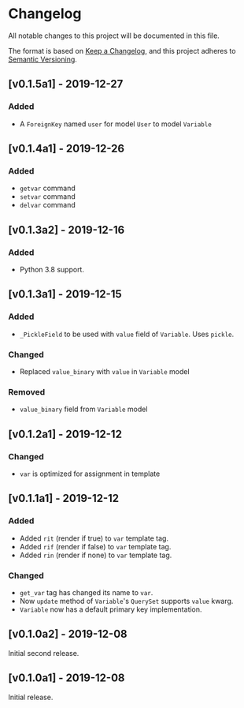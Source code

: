 # Changelog
All notable changes to this project will be documented in this file.

The format is based on [Keep a Changelog](https://keepachangelog.com/en/1.0.0/),
and this project adheres to [Semantic Versioning](https://semver.org/spec/v2.0.0.html).

## [v0.1.5a1] - 2019-12-27
### Added
 - A `ForeignKey` named `user` for model `User` to model `Variable`

## [v0.1.4a1] - 2019-12-26
### Added
 - `getvar` command
 - `setvar` command
 - `delvar` command

## [v0.1.3a2] - 2019-12-16
### Added
 - Python 3.8 support.

## [v0.1.3a1] - 2019-12-15
### Added
 - `_PickleField` to be used with `value` field of `Variable`. Uses `pickle`.

### Changed
 - Replaced `value_binary` with `value` in `Variable` model

### Removed
 - `value_binary` field from `Variable` model

## [v0.1.2a1] - 2019-12-12
### Changed
 - `var` is optimized for assignment in template

## [v0.1.1a1] - 2019-12-12
### Added
 - Added `rit` (render if true) to `var` template tag.
 - Added `rif` (render if false) to `var` template tag.
 - Added `rin` (render if none) to `var` template tag.

### Changed
 - `get_var` tag has changed its name to `var`.
 - Now `update` method of `Variable`'s `QuerySet` supports `value` kwarg.
 - `Variable` now has a default primary key implementation.

## [v0.1.0a2] - 2019-12-08
Initial second release.

## [v0.1.0a1] - 2019-12-08
Initial release.
